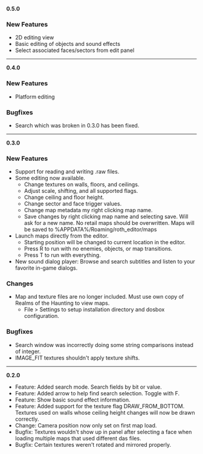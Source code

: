 **0.5.0**
### New Features
  - 2D editing view
  - Basic editing of objects and sound effects
  - Select associated faces/sectors from edit panel

---

**0.4.0**
### New Features
  - Platform editing

### Bugfixes
  - Search which was broken in 0.3.0 has been fixed.

---

**0.3.0**
### New Features
  - Support for reading and writing .raw files.
  - Some editing now available.
    - Change textures on walls, floors, and ceilings.
    - Adjust scale, shifting, and all supported flags.
    - Change ceiling and floor height.
    - Change sector and face trigger values.
    - Change map metadata my right clicking map name.
    - Save changes by right clicking map name and selecting save. Will ask for a new name. No retail maps should be overwritten. Maps will be saved to %APPDATA%/Roaming/roth_editor/maps
  - Launch maps directly from the editor.
    - Starting position will be changed to current location in the editor.
    - Press R to run with no enemies, objects, or map transitions.
    - Press T to run with everything.
  - New sound dialog player: Browse and search subtitles and listen to your favorite in-game dialogs.

### Changes
  - Map and texture files are no longer included. Must use own copy of Realms of the Haunting to view maps. 
    - File > Settings to setup installation directory and dosbox configuration.
  
### Bugfixes
  - Search window was incorrectly doing some string comparisons instead of integer.
  - IMAGE_FIT textures shouldn't apply texture shifts.

---

**0.2.0**
  - Feature: Added search mode. Search fields by bit or value.
  - Feature: Added arrow to help find search selection. Toggle with F.
  - Feature: Show basic sound effect information.
  - Feature: Added support for the texture flag DRAW_FROM_BOTTOM. Textures used on walls whose ceiling height changes will now be drawn correctly.
  - Change: Camera position now only set on first map load.
  - Bugfix: Textures wouldn't show up in panel after selecting a face when loading multiple maps that used different das files.
  - Bugfix: Certain textures weren't rotated and mirrored properly.
